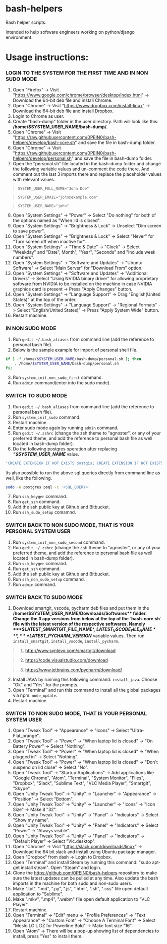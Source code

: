 # bash-helpers
Bash helper scripts.

Intended to help software engineers working on python/django environment.

# Usage instructions:

### LOGIN TO THE SYSTEM FOR THE FIRST TIME AND IN NON SUDO MODE
1. Open "Firefox" -> Visit "https://www.google.com/chrome/browser/desktop/index.html" -> Download the 64-bit deb file and install Chrome.
2. Open "Chrome" -> Visit "https://www.dropbox.com/install-linux" -> Download the 64-bit deb file and install Dropbox.
3. Login to Chrome as user.
4. Create "bash-dump" folder in the user directory. Path will look like this: **/home/$SYSTEM_USER_NAME/bash-dump/**.
5. Open "Chrome" -> Visit "https://raw.githubusercontent.com/0PEIN0/bash-helpers/develop/bash-core.sh" and save the file in bash-dump folder.
6. Open "Chrome" -> Visit "https://raw.githubusercontent.com/0PEIN0/bash-helpers/develop/personal.sh" and save the file in bash-dump folder.
7. Open the "personal.sh" file located in the bash-dump folder and change the following variable values and un-comment the code there. And comment out the last 3 imports there and replace the placeholder values with relevant values.

>`SYSTEM_USER_FULL_NAME="John Doe"`

>`SYSTEM_USER_EMAIL="john@example.com"`

>`SYSTEM_USER_NAME="john"`

8. Open "System Settings" -> "Power" -> Select "Do nothing" for both of the options named as "When lid is closed".
9. Open "System Settings" -> "Brightness & Lock" -> Unselect "Dim screen to save power".
10. Open "System Settings" -> "Brightness & Lock" -> Select "Never" for "Turn screen off when inactive for".
11. Open "System Settings" -> "Time & Date" -> "Clock" -> Select "Weekday" and "Date", Month", "Year", "Seconds" and "Include week numbers".
12. Open "System Settings" -> "Software and Updates" -> "Ubuntu Software" -> Select "Main Server" for "Download From" option.
13. Open "System Settings" -> "Software and Updates" -> "Additional Drivers" -> Select "Using NVIDIA binary driver" for allowing proprietary software from NVIDIA to be installed on the machine in case NVIDIA graphics card is present -> Press "Apply Changes" button.
14. Open "System Settings" -> "Language Support" -> Drag "English(United States)" at the top of the order.
15. Open "System Settings" -> "Language Support" -> "Regional Formats" -> Select "English(United States)" -> Press "Apply System Wide" button.
16. Restart machine.

### IN NON SUDO MODE
1. Run `gedit ~/.bash_aliases` from command line (add the reference to personal bash file).
2. Below is the sample example for import of personal shell file.
```bash
if [ -f /home/$SYSTEM_USER_NAME/bash-dump/personal.sh ]; then
    . /home/$SYSTEM_USER_NAME/bash-dump/personal.sh
fi;
```
3. Run `system_init_non_sudo_first` command.
4. Run `admin` command(enter into the sudo mode).

### SWITCH TO SUDO MODE
1. Run `gedit ~/.bash_aliases` from command line (add the reference to personal bash file).
2. Run `system_init_sudo` command.
3. Restart machine.
4. Enter sudo mode again by running `admin` command.
5. Run `gedit ~/.zshrc` (change the zsh theme to "agnoster", or any of your preferred theme, and add the reference to personal bash file as well located in bash-dump folder).
6. Do the following postgres operation after replacing ***"$SYSTEM_USER_NAME*** value.
```sql
'CREATE EXTENSION IF NOT EXISTS postgis; CREATE EXTENSION IF NOT EXISTS postgis_topology; ALTER USER postgres PASSWORD "$SYSTEM_USER_NAME"; ALTER role postgres PASSWORD "$SYSTEM_USER_NAME"; CREATE ROLE $SYSTEM_USER_NAME LOGIN PASSWORD "$SYSTEM_USER_NAME";CREATE USER $SYSTEM_USER_NAME WITH PASSWORD "$SYSTEM_USER_NAME"; alter ROLE $SYSTEM_USER_NAME LOGIN PASSWORD "$SYSTEM_USER_NAME";alter USER $SYSTEM_USER_NAME WITH PASSWORD "$SYSTEM_USER_NAME";ALTER ROLE $SYSTEM_USER_NAME SET client_encoding TO "utf8"; ALTER ROLE $SYSTEM_USER_NAME SET default_transaction_isolation TO "read committed" ;ALTER ROLE $SYSTEM_USER_NAME SET timezone TO "UTC";alter role $SYSTEM_USER_NAME superuser;'
```
Its also possible to run the above sql queries directly from command line as well, like the following.
```bash
sudo -u postgres psql -c '<SQL_QUERY>'
```
7. Run `ssh_keygen` command.
8. Run `get_ssh` command.
9. Add the ssh public key at Github and Bitbucket.
10. Run `ssh_sudo_setup` comamnd.

### SWITCH BACK TO NON SUDO MODE, THAT IS YOUR PERSONAL SYSTEM USER
1. Run `system_init_non_sudo_second` command.
2. Run `gedit ~/.zshrc` (change the zsh theme to "agnoster", or any of your preferred theme, and add the reference to personal bash file as well located in bash-dump folder).
3. Run `ssh_keygen` command.
4. Run `get_ssh` command.
5. Add the ssh public key at Github and Bitbucket.
6. Run `ssh_non_sudo_setup` command.
7. Run `admin` command.

### SWITCH BACK TO SUDO MODE
1. Download smartgit, vscode, pycharm deb files and put them in the **/home/$SYSTEM_USER_NAME/Downloads/Softwares** folder. Change the 3 app versions from below at the top of the `bash-core.sh` file with the latest version of the respective softwares. Namely ***$LATEST_SMARTGIT_FILE_NAME***, ***$LATEST_VSCODE_FILE_NAME***, ***$LATEST_PYCHARM_VERSION*** variable values. Then run `install_smartgit`, `install_vscode`, `install_pycharm`.

>1. http://www.syntevo.com/smartgit/download

>2. https://code.visualstudio.com/download

>3. https://www.jetbrains.com/pycharm/download/

2. Install JAVA by running this following command: `install_java`. Choose "Ok" and "Yes" for the prompts.
3. Open "Terminal" and run this command to install all the global packages via npm: `node_update`.
4. Restart machine.

### SWITCH TO NON SUDO MODE, THAT IS YOUR PERSONAL SYSTEM USER
1. Open "Tweak Tool" -> "Appearance" -> "Icons" -> Select "Ultra-Flat_orange".
2. Open "Tweak Tool" -> "Power" -> "When laptop lid is closed" -> "On Battery Power" -> Select "Nothing".
3. Open "Tweak Tool" -> "Power" -> "When laptop lid is closed" -> "When plugged in" -> Select "Nothing".
4. Open "Tweak Tool" -> "Power" -> "When laptop lid is closed" -> "Don't suspend on lid close" -> Select "No".
5. Open "Tweak Tool" -> "Startup Applications" -> Add applications like "Google Chrome", "Atom", "Terminal", "System Monitor", "Files", "Dropbox", "Slack", "Sublime Text", "VLC Media Player", "Smartgit", "Skype".
6. Open "Unity Tweak Tool" -> "Unity" -> "Launcher" -> "Appearance" -> "Position" -> Select "Bottom".
7. Open "Unity Tweak Tool" -> "Unity" -> "Launcher" -> "Icons" -> "Icon Size" -> Make it "32".
8. Open "Unity Tweak Tool" -> "Unity" -> "Panel" -> "Indicators" -> Select "Show my name".
9. Open "Unity Tweak Tool" -> "Unity" -> "Panel" -> "Indicators" -> Select "Power" -> "Always visible".
10. Open "Unity Tweak Tool" -> "Unity" -> "Panel" -> "Indicators" -> "Default Player" -> Select "Vlc.desktop".
11. Open "Chrome" -> Visit "https://slack.com/downloads/linux" -> Download the 64 bit slack and install using Ubuntu package manager.
12. Open "Dropbox" from dash -> Login to Dropbox.
13. Open "Terminal" and install Steam by running this command: "sudo apt-get install steam". Open "Steam" and login.
14. Clone the https://github.com/0PEIN0/bash-helpers repository to make sure the latest updates can be pulled at any time. Also update the bash imports in the machine for both sudo and non-sudo users.
15. Make ".txt", ".md", ".py", ".js", ".html", ".sh", ".css" file open default application to "Sublime".
16. Make ".mkv", ".mp4", ".webm" file open default application to "VLC Player".
17. Restart machine.
18. Open "Terminal" -> "Edit" menu -> "Profile Preferences" -> "Text Appearance" -> "Custom Font" -> "Choose A Terminal Font" -> Select "Meslo LG L DZ for Powerline Bold" -> Make font size "16".
19. Open "Atom" -> There will be a pop-up showing list of dependencies to install, press "Yes" to install them.
